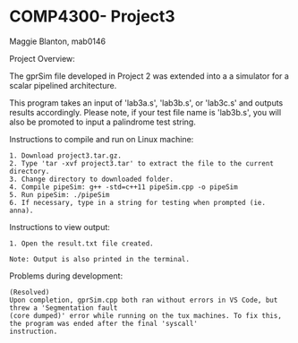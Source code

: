 # COMP4300- Project3

Maggie Blanton, mab0146

Project Overview: 
  
  The gprSim file developed in Project 2 was extended into a a simulator for a 
  scalar pipelined architecture.
  
  This program takes an input of 'lab3a.s', 'lab3b.s', or 'lab3c.s' and outputs 
  results accordingly. Please note, if your test file name is 'lab3b.s', you will
  also be promoted to input a palindrome test string. 
  
Instructions to compile and run on Linux machine:

    1. Download project3.tar.gz.
    2. Type 'tar -xvf project3.tar' to extract the file to the current directory.
    3. Change directory to downloaded folder. 
    4. Compile pipeSim: g++ -std=c++11 pipeSim.cpp -o pipeSim
    5. Run pipeSim: ./pipeSim
    6. If necessary, type in a string for testing when prompted (ie. anna).
  
  Instructions to view output: 
  
    1. Open the result.txt file created.
 
    Note: Output is also printed in the terminal. 
  
 Problems during development: 
  
    (Resolved)
    Upon completion, gprSim.cpp both ran without errors in VS Code, but threw a 'Segmentation fault
    (core dumped)' error while running on the tux machines. To fix this, the program was ended after the final 'syscall' 
    instruction.
 
  

